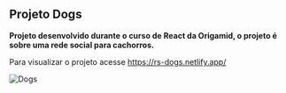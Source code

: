## Projeto Dogs

**Projeto desenvolvido durante o curso de React da Origamid, o projeto é sobre uma  rede social para cachorros.**

Para visualizar o projeto acesse https://rs-dogs.netlify.app/

![Dogs](https://user-images.githubusercontent.com/57547112/100168241-a0f4af00-2e9f-11eb-8e42-fed5d16d081b.PNG)
